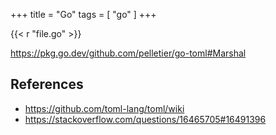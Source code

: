 +++
title = "Go"
tags = [ "go" ]
+++

{{< r "file.go" >}}

<https://pkg.go.dev/github.com/pelletier/go-toml#Marshal>

## References

- <https://github.com/toml-lang/toml/wiki>
- <https://stackoverflow.com/questions/16465705#16491396>
